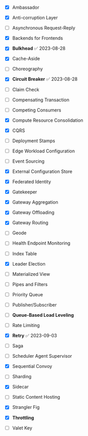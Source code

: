 
- [x] Ambassador
- [x] Anti-corruption Layer
- [ ] Asynchronous Request-Reply
- [x] Backends for Frontends
- [x] **Bulkhead** ✅ 2023-08-28
- [x] Cache-Aside
- [ ] Choreography
- [x] **Circuit Breaker** ✅ 2023-08-28
- [ ] Claim Check
- [ ] Compensating Transaction
- [ ] Competing Consumers
- [x] Compute Resource Consolidation
- [x] CQRS
- [ ] Deployment Stamps
- [ ] Edge Workload Configuration
- [ ] Event Sourcing
- [x] External Configuration Store
- [x] Federated Identity
- [x] Gatekeeper
- [x] Gateway Aggregation
- [x] Gateway Offloading
- [x] Gateway Routing
- [ ] Geode
- [ ] Health Endpoint Monitoring
- [ ] Index Table
- [x] Leader Election
- [ ] Materialized View
- [ ] Pipes and Filters
- [ ] Priority Queue
- [ ] Publisher/Subscriber
- [ ] **Queue-Based Load Leveling**
- [ ] Rate Limiting
- [x] **Retry** ✅ 2023-09-03
- [ ] Saga
- [ ] Scheduler Agent Supervisor
- [x] Sequential Convoy
- [ ] Sharding
- [x] Sidecar
- [ ] Static Content Hosting
- [x] Strangler Fig
- [x] **Throttling**
- [ ] Valet Key


